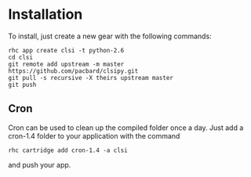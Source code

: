 # Installation
To install, just create a new gear with the following commands:

    rhc app create clsi -t python-2.6
    cd clsi
    git remote add upstream -m master https://github.com/pacbard/clsipy.git
    git pull -s recursive -X theirs upstream master
    git push

## Cron
Cron can be used to clean up the compiled folder once a day. Just add a cron-1.4 folder to your application with the command

    rhc cartridge add cron-1.4 -a clsi

and push your app.
